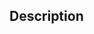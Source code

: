 ## Description

<!-- Explain what this Pull Request changes -->

<!-- Link any issues if applicable.
Use keywords from https://docs.github.com/en/get-started/writing-on-github/working-with-advanced-formatting/using-keywords-in-issues-and-pull-requests
-->

<!-- Uncomment based on the type of your changes below -->

<!--
## This is a **Content Change**
- [ ] Changes have been tested.
-->

<!--
## This is a **UI Change**
- [ ] This has been previewed and looks as intended
-->
